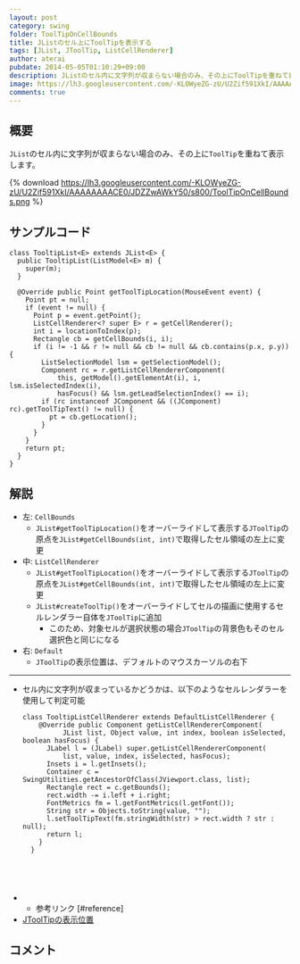 ```yaml
---
layout: post
category: swing
folder: ToolTipOnCellBounds
title: JListのセル上にToolTipを表示する
tags: [JList, JToolTip, ListCellRenderer]
author: aterai
pubdate: 2014-05-05T01:10:29+09:00
description: JListのセル内に文字列が収まらない場合のみ、その上にToolTipを重ねて表示します。
image: https://lh3.googleusercontent.com/-KLOWyeZG-zU/U2Zif591XkI/AAAAAAAACE0/JDZZwAWkY50/s800/ToolTipOnCellBounds.png
comments: true
---
```

## 概要
`JList`のセル内に文字列が収まらない場合のみ、その上に`ToolTip`を重ねて表示します。

{% download https://lh3.googleusercontent.com/-KLOWyeZG-zU/U2Zif591XkI/AAAAAAAACE0/JDZZwAWkY50/s800/ToolTipOnCellBounds.png %}

## サンプルコード
<pre class="prettyprint"><code>class TooltipList&lt;E&gt; extends JList&lt;E&gt; {
  public TooltipList(ListModel&lt;E&gt; m) {
    super(m);
  }

  @Override public Point getToolTipLocation(MouseEvent event) {
    Point pt = null;
    if (event != null) {
      Point p = event.getPoint();
      ListCellRenderer&lt;? super E&gt; r = getCellRenderer();
      int i = locationToIndex(p);
      Rectangle cb = getCellBounds(i, i);
      if (i != -1 &amp;&amp; r != null &amp;&amp; cb != null &amp;&amp; cb.contains(p.x, p.y)) {
        ListSelectionModel lsm = getSelectionModel();
        Component rc = r.getListCellRendererComponent(
            this, getModel().getElementAt(i), i, lsm.isSelectedIndex(i),
            hasFocus() &amp;&amp; lsm.getLeadSelectionIndex() == i);
        if (rc instanceof JComponent &amp;&amp; ((JComponent) rc).getToolTipText() != null) {
          pt = cb.getLocation();
        }
      }
    }
    return pt;
  }
}
</code></pre>

## 解説
- 左: `CellBounds`
    - `JList#getToolTipLocation()`をオーバーライドして表示する`JToolTip`の原点を`JList#getCellBounds(int, int)`で取得したセル領域の左上に変更
- 中: `ListCellRenderer`
    - `JList#getToolTipLocation()`をオーバーライドして表示する`JToolTip`の原点を`JList#getCellBounds(int, int)`で取得したセル領域の左上に変更
    - `JList#createToolTip()`をオーバーライドしてセルの描画に使用するセルレンダラー自体を`JToolTip`に追加
        - このため、対象セルが選択状態の場合`JToolTip`の背景色もそのセル選択色と同じになる
- 右: `Default`
    - `JToolTip`の表示位置は、デフォルトのマウスカーソルの右下

<!-- dummy comment line for breaking list -->

- - - -
- セル内に文字列が収まっているかどうかは、以下のようなセルレンダラーを使用して判定可能
    
    <pre class="prettyprint"><code>class TooltipListCellRenderer extends DefaultListCellRenderer {
      @Override public Component getListCellRendererComponent(
            JList list, Object value, int index, boolean isSelected, boolean hasFocus) {
        JLabel l = (JLabel) super.getListCellRendererComponent(
            list, value, index, isSelected, hasFocus);
        Insets i = l.getInsets();
        Container c = SwingUtilities.getAncestorOfClass(JViewport.class, list);
        Rectangle rect = c.getBounds();
        rect.width -= i.left + i.right;
        FontMetrics fm = l.getFontMetrics(l.getFont());
        String str = Objects.toString(value, "");
        l.setToolTipText(fm.stringWidth(str) &gt; rect.width ? str : null);
        return l;
      }
    }
</code></pre>
- * 参考リンク [#reference]
- [JToolTipの表示位置](https://ateraimemo.com/Swing/ToolTipLocation.html)

<!-- dummy comment line for breaking list -->

## コメント

